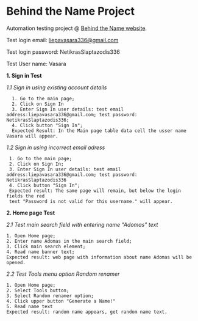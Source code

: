 # Behind the Name Project

Automation testing project @ [Behind the Name website](https://www.behindthename.com/).

Test login email: liepavasara336@gmail.com

Test login password: NetikrasSlaptazodis336

Test User name: Vasara
    
    
    
 
 
 __1. Sign in Test__

*1.1 Sign in using existing account details*

      1. Go to the main page;
      2. Click on Sign In
      3. Enter Sign In user details: test email address:liepavasara336@gmail.com; test password: NetikrasSlaptazodis336;
      4. Click button "Sign In";
      Expected Result: In the Main page table data cell the usser name Vasara will appear.

*1.2 Sign in using incorrect email adress*

     1. Go to the main page;
     2. Click on Sign In;
     3. Enter Sign In user details: test email address:liepavasara336@gmail.com; test password: NetikrasSlaptazodis336
     4. Click button "Sign In";
     Expected result: The same page will remain, but below the login fields the red 
     text "Password is not valid for this username." will appear.
     
 
 __2. Home page Test__
  
  *2.1 Test main search field with entering name "Adomas" text*
  
    1. Open Home page;
    2. Enter name Adomas in the main search field;
    3. Click main search element;
    4. Read name banner text;
    Expected result: web page with information about name Adomas will be opened.
    
   *2.2 Test Tools menu option Random renamer*
    
    1. Open Home page;
    2. Select Tools button;
    3. Select Random renamer option;
    4. Click upper button "Generate a Name!"
    5. Read name text
    Expected result: random name appears, get random name text.
    
  
  
